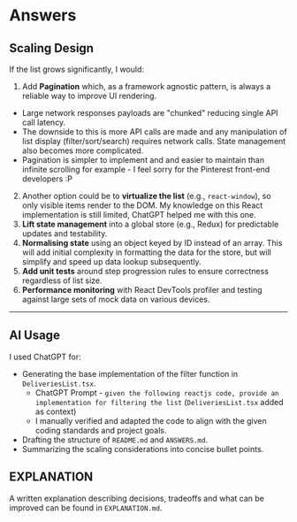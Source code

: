 # Answers

## Scaling Design

If the list grows significantly, I would:

1. Add **Pagination** which, as a framework agnostic pattern, is always a reliable way to improve UI rendering.

- Large network responses payloads are "chunked" reducing single API call latency.
- The downside to this is more API calls are made and any manipulation of list display (filter/sort/search) requires network calls. State management also becomes more complicated.
- Pagination is simpler to implement and and easier to maintain than infinite scrolling for example - I feel sorry for the Pinterest front-end developers :P

2. Another option could be to **virtualize the list** (e.g., `react-window`), so only visible items render to the DOM. My knowledge on this React implementation is still limited, ChatGPT helped me with this one.
3. **Lift state management** into a global store (e.g., Redux) for predictable updates and testability.
4. **Normalising state** using an object keyed by ID instead of an array. This will add initial complexity in formatting the data for the store, but will simplify and speed up data lookup subsequently.
5. **Add unit tests** around step progression rules to ensure correctness regardless of list size.
6. **Performance monitoring** with React DevTools profiler and testing against large sets of mock data on various devices.

---

## AI Usage

I used ChatGPT for:

- Generating the base implementation of the filter function in `DeliveriesList.tsx`.
  - ChatGPT Prompt - `given the following reactjs code, provide an implementation for filtering the list` (`DeliveriesList.tsx` added as context)
  - I manually verified and adapted the code to align with the given coding standards and project goals.
- Drafting the structure of `README.md` and `ANSWERS.md`.
- Summarizing the scaling considerations into concise bullet points.

## EXPLANATION

A written explanation describing decisions, tradeoffs and what can be improved can be found in `EXPLANATION.md`.

